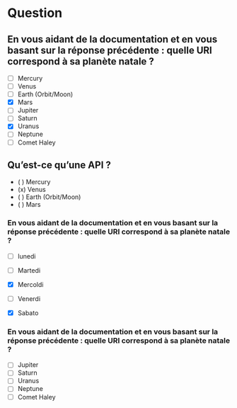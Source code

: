 
# Question 

<!--?-->
## <!--?--> En vous aidant de la documentation et en vous basant sur la réponse précédente : quelle URI correspond à sa planète natale ?
- [ ] Mercury
- [ ] Venus
- [ ] Earth (Orbit/Moon)
- [x] Mars
- [ ] Jupiter
- [ ] Saturn
- [x] Uranus
- [ ] Neptune
- [ ] Comet Haley
<!--/?-->


## <!--?--> Qu’est-ce qu’une API ?
- ( ) Mercury
- (x) Venus
- ( ) Earth (Orbit/Moon)
- ( ) Mars

### <!--?--> En vous aidant de la documentation et en vous basant sur la réponse précédente : quelle URI correspond à sa planète natale ?
- [ ] lunedi 
- [ ] Martedi
- [x] Mercoldi
- [ ] Venerdi
- [x] Sabato


### <!--?--> En vous aidant de la documentation et en vous basant sur la réponse précédente : quelle URI correspond à sa planète natale ?
- [ ] Jupiter
- [ ] Saturn
- [ ] Uranus
- [ ] Neptune
- [ ] Comet Haley
